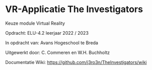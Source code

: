 # VR-Applicatie The Investigators

Keuze module Virtual Reality

Opdracht: ELU-4.2 leerjaar 2022 / 2023

In opdracht van: Avans Hogeschool te Breda

Uitgewerkt door: C. Commeren en W.H. Buchholtz

Documentatie Wiki: https://github.com/j3ro3n/TheInvestigators/wiki